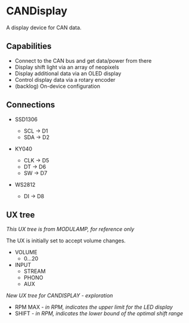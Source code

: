 # CANDisplay
A display device for CAN data.

## Capabilities

* Connect to the CAN bus and get data/power from there
* Display shift light via an array of neopixels
* Display additional data via an OLED display
* Control display data via a rotary encoder
* (backlog) On-device configuration


## Connections

* SSD1306
  * SCL -> D1
  * SDA -> D2

* KY040
  * CLK -> D5
  * DT -> D6
  * SW -> D7

* WS2812
  * DI -> D8

## UX tree

_This UX tree is from MODULAMP, for reference only_

The UX is initially set to accept volume changes.

* VOLUME
  * 0...20
* INPUT
  * STREAM
  * PHONO
  * AUX

_New UX tree for CANDISPLAY - exploration_

* RPM MAX - _in RPM, indicates the upper limit for the LED display_
* SHIFT - _in RPM, indicates the lower bound of the optimal shift range_